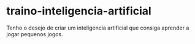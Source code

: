 # traino-inteligencia-artificial
Tenho o desejo de criar um inteligencia artificial que consiga aprender a jogar pequenos jogos.
